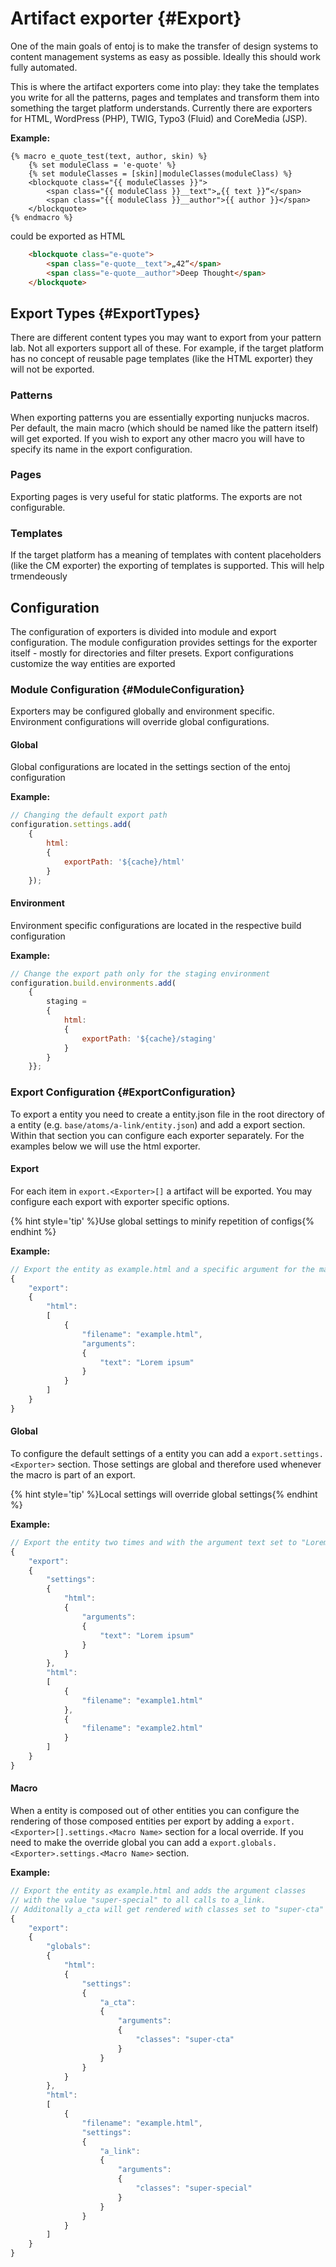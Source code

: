 # Artifact exporter {#Export}

One of the main goals of entoj is to make the transfer of design systems to content management systems as easy as possible. Ideally this should work fully automated.

This is where the artifact exporters come into play: they take the templates you write for all the patterns, pages and templates and transform them into something the target platform understands. Currently there are exporters for HTML, WordPress (PHP), TWIG, Typo3 (Fluid) and CoreMedia (JSP).

**Example:**
```jinja
{% macro e_quote_test(text, author, skin) %}
    {% set moduleClass = 'e-quote' %}
    {% set moduleClasses = [skin]|moduleClasses(moduleClass) %}
    <blockquote class="{{ moduleClasses }}">
        <span class="{{ moduleClass }}__text">„{{ text }}“</span>        
        <span class="{{ moduleClass }}__author">{{ author }}</span>
    </blockquote>
{% endmacro %}
```

could be exported as HTML

```html
    <blockquote class="e-quote">
        <span class="e-quote__text">„42“</span>        
        <span class="e-quote__author">Deep Thought</span>
    </blockquote>
```

## Export Types {#ExportTypes}

There are different content types you may want to export from your pattern lab. Not all exporters support all of these. For example, if the target platform has no concept of reusable page templates (like the HTML exporter) they will not be exported.

### Patterns

When exporting patterns you are essentially exporting nunjucks macros. Per default, the main macro (which should be named like the pattern itself) will get exported. If you wish to export any other macro you will have to specify its name in the export configuration. 

### Pages

Exporting pages is very useful for static platforms. The exports are not configurable.

### Templates

If the target platform has a meaning of templates with content placeholders (like the CM exporter) the exporting of templates is supported. This will help trmendeously


## Configuration

The configuration of exporters is divided into module and export configuration. The module configuration provides settings for the exporter itself - mostly for directories and filter presets. Export configurations customize the way entities are exported

### Module Configuration {#ModuleConfiguration}

Exporters may be configured globally and environment specific. Environment configurations will override global configurations.

#### Global

Global configurations are located in the settings section of the entoj configuration

**Example:**
```javascript
// Changing the default export path
configuration.settings.add(
    {
        html:
        {
            exportPath: '${cache}/html'
        }
    });
```

#### Environment

Environment specific configurations are located in the respective build configuration

**Example:**
```javascript
// Change the export path only for the staging environment
configuration.build.environments.add(
    {
        staging =
        {
	        html:
	        {
                exportPath: '${cache}/staging'
            }
        }
	}};
```

### Export Configuration {#ExportConfiguration}

To export a entity you need to create a entity.json file in the root directory of a entity (e.g. `base/atoms/a-link/entity.json`) and add a export section. Within that section you can configure each exporter separately. For the examples below we will use the html exporter. 

#### Export

For each item in `export.<Exporter>[]` a artifact will be exported. You may configure each export with exporter specific options.

{% hint style='tip' %}Use global settings to minify repetition of configs{% endhint %}

**Example:**
```javascript
// Export the entity as example.html and a specific argument for the macro
{
	"export":
	{
        "html":
        [
            {
                "filename": "example.html",
                "arguments":
                {
                    "text": "Lorem ipsum"
                }
            }
        ]
	}
}
```


#### Global

To configure the default settings of a entity you can add a `export.settings.<Exporter>` section. Those settings are global and therefore used whenever the macro is part of an export.

{% hint style='tip' %}Local settings will override global settings{% endhint %}

**Example:**
```javascript
// Export the entity two times and with the argument text set to "Lorem Ipsum"
{
	"export":
	{
        "settings":
        {
            "html":
            {
                "arguments":
                {
                    "text": "Lorem ipsum"
                }                             
            }
        },
        "html":
        [
            {
                "filename": "example1.html"
            },
            {
                "filename": "example2.html"
            }            
        ]
	}
}
```


#### Macro

When a entity is composed out of other entities you can configure the rendering of those composed entities per export by adding a `export.<Exporter>[].settings.<Macro Name>` section for a local override. If you need to make the override global you can add a `export.globals.<Exporter>.settings.<Macro Name>` section.

**Example:**
```javascript
// Export the entity as example.html and adds the argument classes 
// with the value "super-special" to all calls to a_link.
// Additonally a_cta will get rendered with classes set to "super-cta"
{
	"export":
	{
        "globals":
        {
            "html":
            {
                "settings":
                {
                    "a_cta": 
                    {
                        "arguments":
                        {
                            "classes": "super-cta"
                        }
                    }
                }                                
            }
        },        
        "html":
        [
            {
                "filename": "example.html",
                "settings":
                {
                    "a_link": 
                    {
                        "arguments":
                        {
                            "classes": "super-special"
                        }
                    }
                }
            }
        ]
	}
}
```

